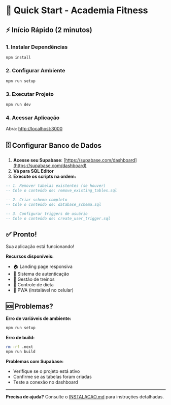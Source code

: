 # 🚀 Quick Start - Academia Fitness

## ⚡ Início Rápido (2 minutos)

### 1. Instalar Dependências
```bash
npm install
```

### 2. Configurar Ambiente
```bash
npm run setup
```

### 3. Executar Projeto
```bash
npm run dev
```

### 4. Acessar Aplicação
Abra: [http://localhost:3000](http://localhost:3000)

## 🗄️ Configurar Banco de Dados

1. **Acesse seu Supabase**: [https://supabase.com/dashboard](https://supabase.com/dashboard)
2. **Vá para SQL Editor**
3. **Execute os scripts na ordem:**

```sql
-- 1. Remover tabelas existentes (se houver)
-- Cole o conteúdo de: remove_existing_tables.sql

-- 2. Criar schema completo
-- Cole o conteúdo de: database_schema.sql

-- 3. Configurar triggers de usuário
-- Cole o conteúdo de: create_user_trigger.sql
```

## ✅ Pronto!

Sua aplicação está funcionando! 

**Recursos disponíveis:**
- 🏠 Landing page responsiva
- 🔐 Sistema de autenticação
- 💪 Gestão de treinos
- 🍎 Controle de dieta
- 📱 PWA (instalável no celular)

## 🆘 Problemas?

**Erro de variáveis de ambiente:**
```bash
npm run setup
```

**Erro de build:**
```bash
rm -rf .next
npm run build
```

**Problemas com Supabase:**
- Verifique se o projeto está ativo
- Confirme se as tabelas foram criadas
- Teste a conexão no dashboard

---

**Precisa de ajuda?** Consulte o [INSTALACAO.md](INSTALACAO.md) para instruções detalhadas.
